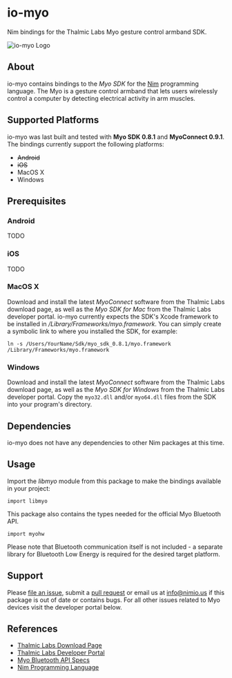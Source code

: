 # io-myo

Nim bindings for the Thalmic Labs Myo gesture control armband SDK.

![io-myo Logo](logo.png)


## About

io-myo contains bindings to the *Myo SDK* for the [Nim](http://nim-lang.org)
programming language. The Myo is a gesture control armband that lets users
wirelessly control a computer by detecting electrical activity in arm muscles.

## Supported Platforms

io-myo was last built and tested with **Myo SDK 0.8.1** and
**MyoConnect 0.9.1**. The bindings currently support the following platforms:

- ~~Android~~
- ~~iOS~~
- MacOS X
- Windows


## Prerequisites

### Android

TODO

### iOS

TODO

### MacOS X

Download and install the latest *MyoConnect* software from the Thalmic Labs
download page, as well as the *Myo SDK for Mac* from the Thalmic Labs developer
portal. io-myo currently expects the SDK's  Xcode framework to be installed in
*/Library/Frameworks/myo.framework*. You can simply create a symbolic link to
where you installed the SDK, for example:

```
ln -s /Users/YourName/Sdk/myo_sdk_0.8.1/myo.framework /Library/Frameworks/myo.framework
```

### Windows

Download and install the latest *MyoConnect* software from the Thalmic Labs
download page, as well as the *Myo SDK for Windows* from the Thalmic Labs
developer portal. Copy the `myo32.dll` and/or `myo64.dll` files from the SDK
into your program's directory.


## Dependencies

io-myo does not have any dependencies to other Nim packages at this time.


## Usage

Import the *libmyo* module from this package to make the bindings available
in your project:

```nimrod
import libmyo
```

This package also contains the types needed for the official Myo Bluetooth API.

```nimrod
import myohw
```

Please note that Bluetooth communication itself is not included - a separate
library for Bluetooth Low Energy is required for the desired target platform.


## Support

Please [file an issue](https://github.com/nimious/io-myo/issues), submit a
[pull request](https://github.com/nimious/io-myo/pulls?q=is%3Aopen+is%3Apr)
or email us at info@nimio.us if this package is out of date or contains bugs.
For all other issues related to Myo devices visit the developer portal below.


## References

* [Thalmic Labs Download Page](https://www.thalmic.com/start/)
* [Thalmic Labs Developer Portal](https://developer.thalmic.com/)
* [Myo Bluetooth API Specs](http://developerblog.myo.com/myo-bluetooth-spec-released/)
* [Nim Programming Language](http://nim-lang.org/)

